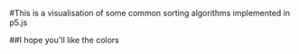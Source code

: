 #This is a visualisation of some common sorting algorithms implemented in p5.js

##I hope you'll like the colors


